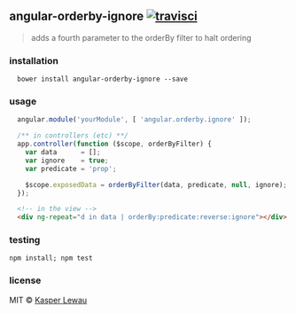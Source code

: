 ## angular-orderby-ignore [![travisci](https://travis-ci.org/kasperlewau/angular-orderby-ignore.svg?branch=master)](https://travis-ci.org/kasperlewau/angular-orderby-ignore)
> adds a fourth parameter to the orderBy filter to halt ordering

### installation
```
  bower install angular-orderby-ignore --save
```

### usage
```js
  angular.module('yourModule', [ 'angular.orderby.ignore' ]);
```
```js
  /** in controllers (etc) **/
  app.controller(function ($scope, orderByFilter) {
    var data      = [];
    var ignore    = true;
    var predicate = 'prop';

    $scope.exposedData = orderByFilter(data, predicate, null, ignore);
  });
```
```html
  <!-- in the view -->
  <div ng-repeat="d in data | orderBy:predicate:reverse:ignore"></div>
```

### testing
`npm install; npm test`

### license
MIT © [Kasper Lewau](https://github.com/kasperlewau)
